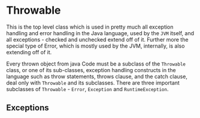 # Throwable

This is the top level class which is used in pretty much all exception handling and error handling in the Java language,
used by the `JVM` itself, and all exceptions - checked and unchecked extend off of it. Further more the special type of
Error, which is mostly used by the JVM, internally, is also extending off of it.

Every thrown object from java Code must be a subclass of the `Throwable` class, or one of its sub-classes, exception
handling constructs in the language such as throw statements, throws clause, and the catch clause, deal only with
`Throwable` and its subclasses. There are three important subclasses of `Throwable` - `Error`, `Exception` and
`RuntimeException`.

## Exceptions
